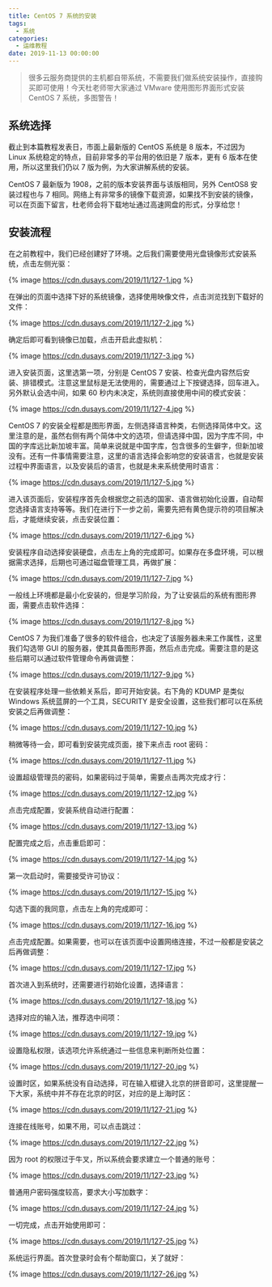 ```yaml
---
title: CentOS 7 系统的安装
tags:
  - 系统
categories:
  - 运维教程
date: 2019-11-13 00:00:00
---
```


> 很多云服务商提供的主机都自带系统，不需要我们做系统安装操作，直接购买即可使用！今天杜老师带大家通过 VMware 使用图形界面形式安装 CentOS 7 系统，多图警告！

<!-- more -->

## 系统选择

截止到本篇教程发表日，市面上最新版的 CentOS 系统是 8 版本，不过因为 Linux 系统稳定的特点，目前非常多的平台用的依旧是 7 版本，更有 6 版本在使用，所以这里我们仍以 7 版为例，为大家讲解系统的安装。

CentOS 7 最新版为 1908，之前的版本安装界面与该版相同，另外 CentOS8 安装过程也与 7 相同。网络上有非常多的镜像下载资源，如果找不到安装的镜像，可以在页面下留言，杜老师会将下载地址通过高速网盘的形式，分享给您！

## 安装流程

在之前教程中，我们已经创建好了环境。之后我们需要使用光盘镜像形式安装系统，点击左侧光驱：

{% image https://cdn.dusays.com/2019/11/127-1.jpg %}

在弹出的页面中选择下好的系统镜像，选择使用映像文件，点击浏览找到下载好的文件：

{% image https://cdn.dusays.com/2019/11/127-2.jpg %}

确定后即可看到镜像已加载，点击开启此虚拟机：

{% image https://cdn.dusays.com/2019/11/127-3.jpg %}

进入安装页面，这里选第一项，分别是 CentOS 7 安装、检查光盘内容然后安装、排错模式。注意这里鼠标是无法使用的，需要通过上下按键选择，回车进入。另外默认会选中间，如果 60 秒内未决定，系统则直接使用中间的模式安装：

{% image https://cdn.dusays.com/2019/11/127-4.jpg %}

CentOS 7 的安装全程都是图形界面，左侧选择语言种类，右侧选择简体中文。这里注意的是，虽然右侧有两个简体中文的选项，但请选择中国，因为字库不同，中国的字库远比新加坡丰富。简单来说就是中国字库，包含很多的生僻字，但新加坡没有。还有一件事情需要注意，这里的语言选择会影响您的安装语言，也就是安装过程中界面语言，以及安装后的语言，也就是未来系统使用时语言：

{% image https://cdn.dusays.com/2019/11/127-5.jpg %}

进入该页面后，安装程序首先会根据您之前选的国家、语言做初始化设置，自动帮您选择语言支持等等。我们在进行下一步之前，需要先把有黄色提示符的项目解决后，才能继续安装，点击安装位置：

{% image https://cdn.dusays.com/2019/11/127-6.jpg %}

安装程序自动选择安装硬盘，点击左上角的完成即可。如果存在多盘环境，可以根据需求选择，后期也可通过磁盘管理工具，再做扩展：

{% image https://cdn.dusays.com/2019/11/127-7.jpg %}

一般线上环境都是最小化安装的，但是学习阶段，为了让安装后的系统有图形界面，需要点击软件选择：

{% image https://cdn.dusays.com/2019/11/127-8.jpg %}

CentOS 7 为我们准备了很多的软件组合，也决定了该服务器未来工作属性，这里我们勾选带 GUI 的服务器，使其具备图形界面，然后点击完成。需要注意的是这些后期可以通过软件管理命令再做调整：

{% image https://cdn.dusays.com/2019/11/127-9.jpg %}

在安装程序处理一些依赖关系后，即可开始安装。右下角的 KDUMP 是类似 Windows 系统蓝屏的一个工具，SECURITY 是安全设置，这些我们都可以在系统安装之后再做调整：

{% image https://cdn.dusays.com/2019/11/127-10.jpg %}

稍微等待一会，即可看到安装完成页面，接下来点击 root 密码：

{% image https://cdn.dusays.com/2019/11/127-11.jpg %}

设置超级管理员的密码，如果密码过于简单，需要点击两次完成才行：

{% image https://cdn.dusays.com/2019/11/127-12.jpg %}

点击完成配置，安装系统自动进行配置：

{% image https://cdn.dusays.com/2019/11/127-13.jpg %}

配置完成之后，点击重启即可：

{% image https://cdn.dusays.com/2019/11/127-14.jpg %}

第一次启动时，需要接受许可协议：

{% image https://cdn.dusays.com/2019/11/127-15.jpg %}

勾选下面的我同意，点击左上角的完成即可：

{% image https://cdn.dusays.com/2019/11/127-16.jpg %}

点击完成配置。如果需要，也可以在该页面中设置网络连接，不过一般都是安装之后再做调整：

{% image https://cdn.dusays.com/2019/11/127-17.jpg %}

首次进入到系统时，还需要进行初始化设置，选择语言：

{% image https://cdn.dusays.com/2019/11/127-18.jpg %}

选择对应的输入法，推荐选中间项：

{% image https://cdn.dusays.com/2019/11/127-19.jpg %}

设置隐私权限，该选项允许系统通过一些信息来判断所处位置：

{% image https://cdn.dusays.com/2019/11/127-20.jpg %}

设置时区，如果系统没有自动选择，可在输入框键入北京的拼音即可，这里提醒一下大家，系统中并不存在北京的时区，对应的是上海时区：

{% image https://cdn.dusays.com/2019/11/127-21.jpg %}

连接在线账号，如果不用，可以点击跳过：

{% image https://cdn.dusays.com/2019/11/127-22.jpg %}

因为 root 的权限过于牛叉，所以系统会要求建立一个普通的账号：

{% image https://cdn.dusays.com/2019/11/127-23.jpg %}

普通用户密码强度较高，要求大小写加数字：

{% image https://cdn.dusays.com/2019/11/127-24.jpg %}

一切完成，点击开始使用即可：

{% image https://cdn.dusays.com/2019/11/127-25.jpg %}

系统运行界面。首次登录时会有个帮助窗口，关了就好：

{% image https://cdn.dusays.com/2019/11/127-26.jpg %}